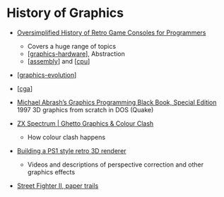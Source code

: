 History of Graphics
===================

* [Oversimplified History of Retro Game Consoles for Programmers](https://pikuma.com/blog/game-console-history-for-programmers)
    * Covers a huge range of topics
    * [[graphics-hardware]], Abstraction
    * [[assembly]] and [[cpu]]

* [[graphics-evolution]]
* [[cga]]

* [Michael Abrash’s Graphics Programming Black Book, Special Edition](https://www.jagregory.com/abrash-black-book/) 1997 3D graphics from scratch in DOS (Quake)

* [ZX Spectrum | Ghetto Graphics & Colour Clash](https://www.youtube.com/watch?v=iemMlbIY1SI)
    * How colour clash happens

* [Building a PS1 style retro 3D renderer](https://www.david-colson.com/2021/11/30/ps1-style-renderer.html)
    * Videos and descriptions of perspective correction and other graphics effects

* [Street Fighter II, paper trails](https://fabiensanglard.net/sf2_sheets/index.html)

[//begin]: # "Autogenerated link references for markdown compatibility"
[graphics-hardware]: graphics-hardware.md "Graphics Hardware"
[assembly]: assembly.md "Assembly Code"
[cpu]: cpu.md "CPU"
[graphics-evolution]: graphics-evolution.md "Evolution of Computer Graphics"
[cga]: cga.md "cga"
[//end]: # "Autogenerated link references"